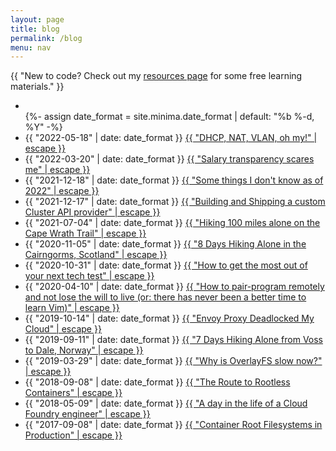 ```yaml
---
layout: page
title: blog
permalink: /blog
menu: nav
---
```


<span class="italix">{{ "New to code? Check out my [resources page](/resources) for some free learning materials." }}</span>

<div class="home">

  <ul class="post-list">
  <li></li>
      {%- assign date_format = site.minima.date_format | default: "%b %-d, %Y" -%}
    <li>
      <span class="post-meta">{{ "2022-05-18" | date: date_format }}</span>
        <a class="post-link" href="/blog/baremetal-networking">
          {{ "DHCP, NAT, VLAN, oh my!" | escape }}
        </a>
    </li>
    <li>
      <span class="post-meta">{{ "2022-03-20" | date: date_format }}</span>
        <a class="post-link" href="/blog/salaries">
          {{ "Salary transparency scares me" | escape }}
        </a>
    </li>
    <li>
      <span class="post-meta">{{ "2021-12-18" | date: date_format }}</span>
        <a class="post-link" href="/blog/i-dont-know">
          {{ "Some things I don't know as of 2022" | escape }}
        </a>
    </li>
    <li>
      <span class="post-meta">{{ "2021-12-17" | date: date_format }}</span>
        <a class="post-link" href="/blog/custom-capi-provider">
          {{ "Building and Shipping a custom Cluster API provider" | escape }}
        </a>
    </li>
    <li>
      <span class="post-meta">{{ "2021-07-04" | date: date_format }}</span>
        <a class="post-link" href="/blog/hiking-cape-wrath-21">
          {{ "Hiking 100 miles alone on the Cape Wrath Trail" | escape }}
        </a>
    </li>
    <li>
      <span class="post-meta">{{ "2020-11-05" | date: date_format }}</span>
        <a class="post-link" href="/blog/hiking-in-cairngorms">
          {{ "8 Days Hiking Alone in the Cairngorms, Scotland" | escape }}
        </a>
    </li>
    <li>
      <span class="post-meta">{{ "2020-10-31" | date: date_format }}</span>
        <a class="post-link" href="/blog/how-to-tech-test">
          {{ "How to get the most out of your next tech test" | escape }}
        </a>
    </li>
    <li>
      <span class="post-meta">{{ "2020-04-10" | date: date_format }}</span>
        <a class="post-link" href="/blog/remote-pair-programming">
          {{ "How to pair-program remotely and not lose the will to live (or: there has never been a better time to learn Vim)" | escape }}
        </a>
    </li>
    <li>
      <span class="post-meta">{{ "2019-10-14" | date: date_format }}</span>
        <a class="post-link" href="/blog/inotify-release-deadlock-envoy">
          {{ "Envoy Proxy Deadlocked My Cloud" | escape }}
        </a>
    </li>
    <li>
      <span class="post-meta">{{ "2019-09-11" | date: date_format }}</span>
        <a class="post-link" href="/blog/hiking-in-norway">
          {{ "7 Days Hiking Alone from Voss to Dale, Norway" | escape }}
        </a>
    </li>
    <li>
      <span class="post-meta">{{ "2019-03-29" | date: date_format }}</span>
        <a class="post-link" href="https://www.cloudfoundry.org/blog/an-overlayfs-journey-with-the-garden-team/">
          {{ "Why is OverlayFS slow now?" | escape }}
        </a>
    </li>
    <li>
      <span class="post-meta">{{ "2018-09-08" | date: date_format }}</span>
        <a class="post-link" href="/blog/the-route-to-rootless-containers">
          {{ "The Route to Rootless Containers" | escape }}
        </a>
    </li>
    <li>
      <span class="post-meta">{{ "2018-05-09" | date: date_format }}</span>
        <a class="post-link" href="/blog/a-day-in-the-life-of-a-cf-engineer">
          {{ "A day in the life of a Cloud Foundry engineer" | escape }}
        </a>
    </li>
    <li>
      <span class="post-meta">{{ "2017-09-08" | date: date_format }}</span>
        <a class="post-link" href="/blog/container-rootfilesystems-in-prod">
          {{ "Container Root Filesystems in Production" | escape }}
        </a>
    </li>
  </ul>
</div>
